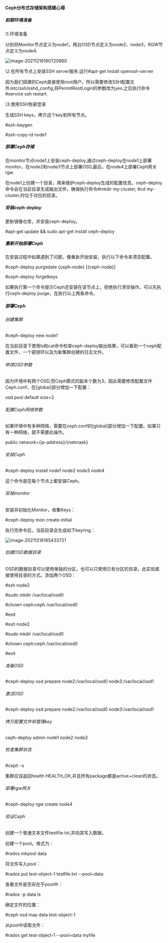 #### Ceph分布式存储架构搭建心得

##### 前期环境准备

\1.环境准备

分别将Monitor节点定义为node1，两台OSD节点定义为node2、node3，RGW节点定义为node4.

![image-20211216160720860](C:\Users\sy\AppData\Roaming\Typora\typora-user-images\image-20211216160720860.png)

\2.在所有节点上安装SSH server服务.运行#apt-get install openssh-server

因为我们搭建的Ceph直接使用root用户，所以需要修改SSH配置文件/etc/ssh/sshd_config,将PermitRootLogin的参数改为yes.之后执行命令#service ssh restart.

\3.使用SSH免密登录

生成SSH keys，拷贝这个key到所有节点。

#ssh-keygen

#ssh-copy-id node1



##### 部署Ceph存储

在monitor节点node1上安装ceph-deploy,通过ceph-deploy在node1上部署monitor，在node2和node3节点上部署OSD,最后，在node4上部署Ceph网关rgw.

在node1上创建一个目录，用来维护ceph-deploy生成的配置信息。ceph-deploy命令会在当前目录生成输出文件，确保执行命令#mkdir my-cluster, #cd my-cluster,时位于对应的目录。

##### 安装ceph-deploy

更新镜像仓库，并安装ceph-deploy。

#apt-get update && sudo apt-get install ceph-deploy

##### 重新开始部署Ceph

在安装过程中如果遇到了问题，像重新开始安装，执行以下命令来清空配置。

#ceph-deploy purgedate {ceph-node} [{ceph-node}]

#ceph-deploy forgetkeys

如果执行第一个命令提示Ceph还安装在该节点上，拒绝执行清空操作。可以先执行ceph-deploy purge，在执行以上两条命令。

##### 部署Ceph

######  创建集群

#ceph-deploy new node1

在当前目录下使用ls和cat命令检查ceph-deploy输出结果，可以看到一个ceph配置文件，一个密钥环以及为新集群创建的日志文件。

###### 修改OSD参数

因为环境中有两个OSD,而Ceph模式的副本个数为3，因此需要修改配置文件Ceph.conf，在[global]部分增加一下配置：

osd pool default size=2

###### 配置Ceph网络参数

如果环境中有多种网络，需要在ceph.conf的[global]部分增加一下配置。如果只有一种网络，就不需要此操作。

public network={ip-address}/{netmask}

###### 安装Ceph

#ceph-deploy install node1 node2 node3 node4

这个命令是在每个节点上都安装Ceph。

###### 安装monitor

安装并初始化Monitor，收集Keys：

#ceph-deploy mon create-initial

执行完命令后，当前目录会生成如下keyring：

![image-20211216165433721](C:\Users\sy\AppData\Roaming\Typora\typora-user-images\image-20211216165433721.png)

###### 创建OSD数据目录

OSD的数据目录可以使用单独的分区，也可以只使用已有分区的目录。此实验直接使用目录的方式。添加两个OSD：

#ssh node2

#sudo mkdir /var/local/osd0

#chown ceph:ceph /var/local/osd0

#exit



#ssh node2

#sudo mkdir /var/local/osd0

#chown ceph:ceph /var/local/osd0

#exit



###### 准备OSD

#ceph-deploy osd prepare node2:/var/local/osd0 node3:/var/local/osd1

###### 激活OSD

#ceph-deploy osd prepare node2:/var/local/osd0 node3:/var/local/osd1

###### 拷贝配置文件和管理key

ceph-deploy admin node1 node2 node3

###### 检查集群状态

#ceph -s

集群应该返回health HEALTH_OK,并且所有package都是active+clean的状态。

###### 部署rgw网关

#ceph-deploy rgw create node4

###### 验证Ceph

创建一个普通文本文件testfile.txt,并向其写入数据。

创建一个pool。格式为：

#rados mkpool data

将文件写入pool：

#rados put test-object-1 testfile.txt --pool=data

查看文件是否存在于pool中：

#rados -p data ls

确定文件的位置：

#ceph osd map data test-object-1

从pool中读取文件：

#rados get test-object-1 --pool=data myfile